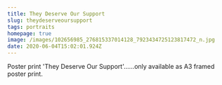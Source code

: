 ```yaml
---
title: They Deserve Our Support
slug: theydeserveoursupport
tags: portraits
homepage: true
image: /images/102656985_276815337014128_7923434725123817472_n.jpg
date: 2020-06-04T15:02:01.924Z
---
```

Poster print 'They Deserve Our Support'......only available as A3 framed poster print.
